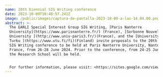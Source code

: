 ```yaml
---
name: 20th biennial SIG Writing conference
date: 2023-10-09T10:40:57.241Z
image: /public/images/captura-de-pantalla-2023-10-09-a-las-14.04.00.png
abstract: >-
  The EARLI Special Interest Group SIG Writing, [Paris Nanterre
  University](https://www.parisnanterre.fr/) (France), [Sorbonne Nouvelle
  University ](http://www.univ-paris3.fr/)(France), and the [University of
  Turku ](https://www.utu.fi/fi)(Finland) invite proposals to the 20th biennial
  SIG Writing conference to be held at Paris Nanterre University, Nanterre,
  France, from 26-28 June 2024. Prior to the conference, from 24-25 June 2024,
  the Research School will be held.


  For further information, please visit: <https://sites.google.com/view/sig-writing-2024/conference-home?authuser=0>
---
```

